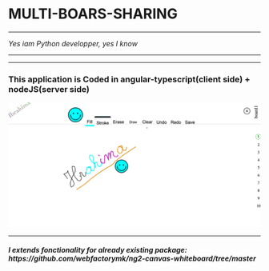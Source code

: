 <h1>MULTI-BOARS-SHARING</h1>
<hr>
<em>Yes iam Python developper, yes I know</em>
<hr>
<hr>

<h3>This application is Coded in angular-typescript(client side) + nodeJS(server side)</h3>
<div><img src="imgs/rendu.png"/></div>
<hr>
<h5>I extends fonctionality for already existing package: https://github.com/webfactorymk/ng2-canvas-whiteboard/tree/master</h5>